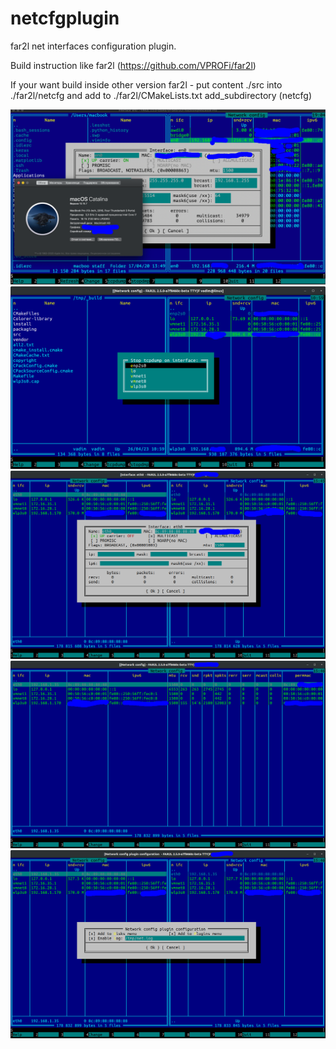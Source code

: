 # netcfgplugin
far2l net interfaces configuration plugin.

Build instruction like far2l (https://github.com/VPROFi/far2l)

If your want build inside other version far2l - put content ./src into ./far2l/netcfg and add to ./far2l/CMakeLists.txt add_subdirectory (netcfg)


![](img/macos.png)
![](img/tcpdumpstop.png)
![](img/main.png)
![](img/mainwide.png)
![](img/cfg.png)
